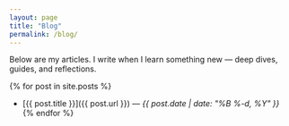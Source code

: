 ```yaml
---
layout: page
title: "Blog"
permalink: /blog/
---
```


Below are my articles. I write when I learn something new — deep dives, guides, and reflections.

{% for post in site.posts %}
- [{{ post.title }}]({{ post.url }}) — *{{ post.date | date: "%B %-d, %Y" }}*
{% endfor %}
